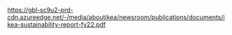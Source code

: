 https://gbl-sc9u2-prd-cdn.azureedge.net/-/media/aboutikea/newsroom/publications/documents/ikea-sustainability-report-fy22.pdf
